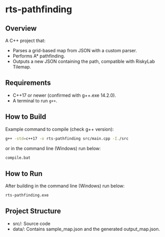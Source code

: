 # rts-pathfinding

## Overview
A C++ project that:
- Parses a grid-based map from JSON with a custom parser.
- Performs A* pathfinding.
- Outputs a new JSON containing the path, compatible with RiskyLab Tilemap.

## Requirements
- C++17 or newer (confirmed with g++.exe 14.2.0).
- A terminal to run `g++`.

## How to Build
Example command to compile (check g++ version):
```bash
g++ -std=c++17 -o rts-pathfinding src/main.cpp -I./src
```
or in the command line (Windows) run below:
```bash
compile.bat
```

## How to Run
After building in the command line (Windows) run below:
```bash
rts-pathfinding.exe
```

## Project Structure
- src/: Source code
- data/: Contains sample_map.json and the generated output_map.json.